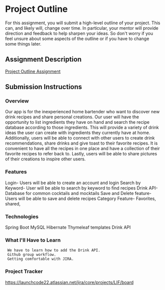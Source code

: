 # Project Outline
For this assignment, you will submit a high-level outline of your project. This can, and likely will, change over time. In particular, your mentor will provide direction and feedback to help sharpen your ideas. So don't worry if you feel unsure about some aspects of the outline or if you have to change some things later.

## Assignment Description
[Project Outline Assignment](https://education.launchcode.org/liftoff/modules/assignments/project-outline)

## Submission Instructions

### Overview
Our app is for the inexperienced home bartender who want to discover new drink recipes and share personal creations. Our user will have the opportunity to list ingredients they have on hand and search the recipe database according to those ingredients. This will provide a variety of drink ideas the user can create with ingredients they currently have at home. Additionally,
users will be able to connect with other users to create drink recommendations, share drinks and give toast to their favorite recipes. It is convenient to have all the recipes in one place and have a collection of their favorite recipes to refer back to. Lastly, users will be able to share pictures of their creations to inspire other users. 

### Features
 Login- Users will be able to create an account and login
 Search by Keyword- User will be able to search by keyword to find recipes
 Drink API- Database for common cocktails and mocktails
 Save and Delete feature- Users will be able to save and delete recipes
 Category Feature- Favorites, shared, 

### Technologies
Spring Boot
MySQL
Hibernate
Thymeleaf templates
Drink API

### What I'll Have to Learn
     We have to learn how to add the Drink API.
     Github group workflow.
     Getting comfortable with JIRA. 

### Project Tracker
https://launchcode22.atlassian.net/jira/core/projects/LIF/board
